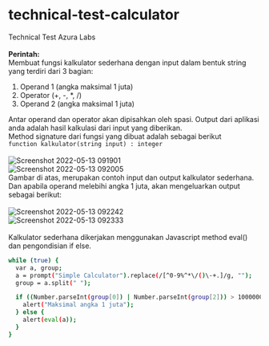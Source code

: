 # technical-test-calculator
Technical Test Azura Labs
<br /><br />
<b>Perintah:</b> <br />
Membuat fungsi kalkulator sederhana dengan input dalam bentuk string yang terdiri dari 3 bagian:
<ol>
  <li>Operand 1 (angka maksimal 1 juta)</li>
  <li>Operator (+, -, *, /)</li>
  <li>Operand 2 (angka maksimal 1 juta)</li>
</ol>

Antar operand dan operator akan dipisahkan oleh spasi. Output dari aplikasi anda adalah hasil kalkulasi dari input yang diberikan.<br />
Method signature dari fungsi yang dibuat adalah sebagai berikut <br />
```function kalkulator(string input) : integer```
<br /><br />
![Screenshot 2022-05-13 091901](https://user-images.githubusercontent.com/70563202/168198417-e9ae74dd-140e-4d07-bf2e-95a313dab103.png)
<br />
![Screenshot 2022-05-13 092005](https://user-images.githubusercontent.com/70563202/168198547-52d70bdd-4f85-4323-a086-42aadda10ee9.png)
<br />
Gambar di atas, merupakan contoh input dan output kalkulator sederhana. Dan apabila operand melebihi angka 1 juta, akan mengeluarkan output sebagai berikut: <br/><br />
![Screenshot 2022-05-13 092242](https://user-images.githubusercontent.com/70563202/168198805-7c0a5b53-c14f-4275-a30f-a898d55a51ac.png)
<br />
![Screenshot 2022-05-13 092333](https://user-images.githubusercontent.com/70563202/168198875-428c52e0-8c9e-4285-adfb-c5fc153a44e8.png)
<br /><br />
Kalkulator sederhana dikerjakan menggunakan Javascript method eval() dan pengondisian if else.
<br />
```bash
while (true) {
  var a, group;
  a = prompt("Simple Calculator").replace(/[^0-9%^*\/()\-+.]/g, "");
  group = a.split(" ");

  if ((Number.parseInt(group[0]) | Number.parseInt(group[2])) > 1000000) {
    alert("Maksimal angka 1 juta");
  } else {
    alert(eval(a));
  }
}
```
